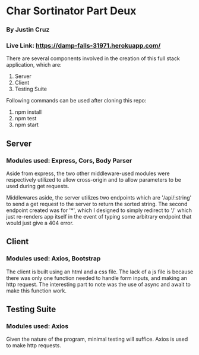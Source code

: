 # Char Sortinator Part Deux
### By Justin Cruz

### Live Link: https://damp-falls-31971.herokuapp.com/
There are several components involved in the creation of this full stack application, which are:

1) Server
2) Client
3) Testing Suite

Following commands can be used after cloning this repo:
1) npm install
2) npm test
3) npm start

## Server
### Modules used: Express, Cors, Body Parser

Aside from express, the two other middleware-used modules were respectively utilized to allow cross-origin and to allow parameters to be used during get requests.

Middlewares aside, the server utilizes two endpoints which are '/api/:string' to send a get request to the server to return the sorted string. The second endpoint created was for '\*', which I designed to simply redirect to '/' which just re-renders app itself in the event of typing some arbitrary endpoint that would just give a 404 error.

## Client
### Modules used: Axios, Bootstrap

The client is built using an html and a css file. The lack of a js file is because there was only one function needed to handle form inputs, and making an http request. The interesting part to note was the use of async and await to make this function work.

## Testing Suite
### Modules used: Axios

Given the nature of the program, minimal testing will suffice. Axios is used to make http requests.